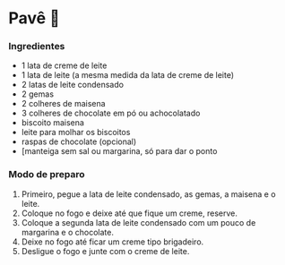 #  Pavê :chocolate_bar:

### Ingredientes

- 1 lata de creme de leite
- 1 lata de leite (a mesma medida da lata de creme de leite)
- 2 latas de leite condensado
- 2 gemas
- 2 colheres de maisena
- 3 colheres de chocolate em pó ou achocolatado
- biscoito maisena
- leite para molhar os biscoitos
- raspas de chocolate (opcional)
- [manteiga sem sal ou margarina, só para dar o ponto

### Modo de preparo

1. Primeiro, pegue a lata de leite condensado, as gemas, a maisena e o leite.
2. Coloque no fogo e deixe até que fique um creme, reserve.
3. Coloque a segunda lata de leite condensado com um pouco de margarina e o chocolate.
4. Deixe no fogo até ficar um creme tipo brigadeiro.
5. Desligue o fogo e junte com o creme de leite.